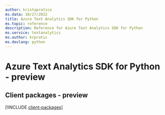 ```yaml
---
author: kristapratico
ms.data: 10/27/2022
title: Azure Text Analytics SDK for Python
ms.topic: reference
description: Reference for Azure Text Analytics SDK for Python
ms.service: textanalytics
ms.author: krpratic
ms.devlang: python
---
```

# Azure Text Analytics SDK for Python - preview

## Client packages - preview
[!INCLUDE [client-packages](text-analytics-client-index.md)]
